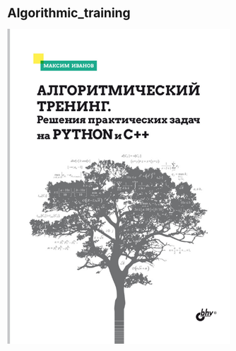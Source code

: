 # Algorithmic_training
![Иллюстрация к проекту](https://github.com/BearBoy2003/Algorithmic-Training/blob/main/book.jpg)
